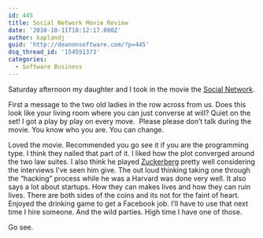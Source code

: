 ```yaml
---
id: 445
title: Social Network Movie Review
date: '2010-10-11T18:12:17.000Z'
author: kaplandj
guid: 'http://deanonsoftware.com/?p=445'
dsq_thread_id: '154551373'
categories:
  - Software Business
---
```

Saturday afternoon my daughter and I took in the movie the [Social Network](http://www.thesocialnetwork-movie.com/).

First a message to the two old ladies in the row across from us. Does this look like your living room where you can just converse at will? Quiet on the set! I got a play by play on every move.  Please please don’t talk during the movie. You know who you are. You can change.

Loved the movie. Recommended you go see it if you are the programming type. I think they nailed that part of it. I liked how the plot converged around the two law suites. I also think he played [](http://en.wikipedia.org/wiki/Mark_Zuckerberg)[Zuckerberg](http://en.wikipedia.org/wiki/Mark_Zuckerberg) pretty well considering the interviews I’ve seen him give. The out loud thinking taking one through the “hacking” process while he was a Harvard was done very well. It also says a lot about startups. How they can makes lives and how they can ruin lives. There are both sides of the coins and its not for the faint of heart. Enjoyed the drinking game to get a Facebook job. I’ll have to use that next time I hire someone. And the wild parties. High time I have one of those.

Go see.

